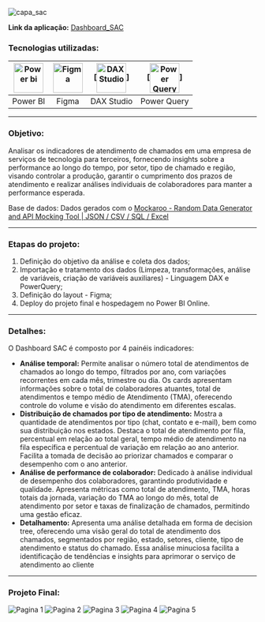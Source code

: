 ![capa_sac](https://github.com/AlbertoFAraujo/PBI_DashboardSAC/assets/105552990/d8042735-2de7-4904-afec-a1a891e424a6)

**Link da aplicação:** [Dashboard_SAC](https://app.powerbi.com/view?r=eyJrIjoiYzYwYmExNWQtZjI1My00ZDZlLWI4NWEtYmJlY2NmNDM1YjdiIiwidCI6IjFlNDMyOWIyLWNiOWYtNDM0Yy1iM2FjLTBhMmFiMTAxNTRlZiJ9)

### Tecnologias utilizadas: 
| [<img align="center" alt="Power bi" height="60" width="60" src="https://github.com/AlbertoFAraujo/PBI_DashboardSAC/assets/105552990/d239f769-5b2a-4cf0-8198-441a8adcbda0">](https://powerbi.microsoft.com/pt-br/desktop/) | [<img align="center" alt="Figma" height="60" width="60" src="https://github.com/AlbertoFAraujo/PBI_DashboardSAC/assets/105552990/41c4197b-df11-4c43-8b84-6af9f1edbddb">](https://www.streamlit.io/) | [<img align="center" alt="DAX Studio" height="60" width="60" src="https://github.com/AlbertoFAraujo/PBI_DashboardSAC/assets/105552990/e2c6fb50-3e25-4a91-91c1-5c3262c083c4">] | [<img align="center" alt="Power Query" height="60" width="60" src="https://github.com/AlbertoFAraujo/PBI_DashboardSAC/assets/105552990/b41eddea-d513-4e3b-82de-d1dab2897e88">] |
|:---:|:---:|:---:|:---:|
| Power BI | Figma | DAX Studio | Power Query |
<hr>

### Objetivo: 

Analisar os indicadores de atendimento de chamados em uma empresa de serviços de tecnologia para terceiros, fornecendo insights sobre a performance ao longo do tempo, por setor, tipo de chamado e região, visando controlar a produção, garantir o cumprimento dos prazos de atendimento e realizar análises individuais de colaboradores para manter a performance esperada.

Base de dados: Dados gerados com o [Mockaroo - Random Data Generator and API Mocking Tool | JSON / CSV / SQL / Excel ](https://www.mockaroo.com/)
<hr>

### Etapas do projeto:

1. Definição do objetivo da análise e coleta dos dados;
2. Importação e tratamento dos dados (Limpeza, transformações, análise de variáveis, criação de variáveis auxiliares) - Linguagem DAX e PowerQuery;
3. Definição do layout - Figma;
4. Deploy do projeto final e hospedagem no Power BI Online.
<hr>

### Detalhes:

O Dashboard SAC é composto por 4 painéis indicadores:

- **Análise temporal:** Permite analisar o número total de atendimentos de chamados ao longo do tempo, filtrados por ano, com variações recorrentes em cada mês, trimestre ou dia. Os cards apresentam informações sobre o total de colaboradores atuantes, total de atendimentos e tempo médio de Atendimento (TMA), oferecendo controle do volume e visão do atendimento em diferentes escalas.
- **Distribuição de chamados por tipo de atendimento:** Mostra a quantidade de atendimentos por tipo (chat, contato e e-mail), bem como sua distribuição nos estados. Destaca o total de atendimento por fila, percentual em relação ao total geral, tempo médio de atendimento na fila específica e percentual de variação em relação ao ano anterior. Facilita a tomada de decisão ao priorizar chamados e comparar o desempenho com o ano anterior.
- **Análise de performance de colaborador:** Dedicado à análise individual de desempenho dos colaboradores, garantindo produtividade e qualidade. Apresenta métricas como total de atendimento, TMA, horas totais da jornada, variação do TMA ao longo do mês, total de atendimento por setor e taxas de finalização de chamados, permitindo uma gestão eficaz.
- **Detalhamento:** Apresenta uma análise detalhada em forma de decision tree, oferecendo uma visão geral do total de atendimento dos chamados, segmentados por região, estado, setores, cliente, tipo de atendimento e status do chamado. Essa análise minuciosa facilita a identificação de tendências e insights para aprimorar o serviço de atendimento ao cliente
<hr>

### Projeto Final:

![Pagina 1](https://github.com/AlbertoFAraujo/PBI_DashboardSAC/assets/105552990/908f86d8-7e41-4f0c-bbf4-a369ce0bad21)
![Pagina 2](https://github.com/AlbertoFAraujo/PBI_DashboardSAC/assets/105552990/11fa8451-1e36-47bf-9026-934d9bdfe4e6)
![Pagina 3](https://github.com/AlbertoFAraujo/PBI_DashboardSAC/assets/105552990/a0636d58-461e-4e52-b726-dcb85f3b6585)
![Pagina 4](https://github.com/AlbertoFAraujo/PBI_DashboardSAC/assets/105552990/f9f0eb07-c135-4adc-9a6c-e2242d84d275)
![Pagina 5](https://github.com/AlbertoFAraujo/PBI_DashboardSAC/assets/105552990/fdd5ecf5-06b6-453f-818b-e7cb22b1906c)

